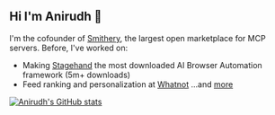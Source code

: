 ## Hi I'm Anirudh 👋

<!--
**kamath/kamath** is a ✨ _special_ ✨ repository because its `README.md` (this file) appears on your GitHub profile.

Here are some ideas to get you started:

- 🔭 I’m currently working on ...
- 🌱 I’m currently learning ...
- 👯 I’m looking to collaborate on ...
- 🤔 I’m looking for help with ...
- 💬 Ask me about ...
- 📫 How to reach me: ...
- 😄 Pronouns: ...
- ⚡ Fun fact: ...
-->
I'm the cofounder of [Smithery](https://smithery.ai), the largest open marketplace for MCP servers. Before, I've worked on:
- Making [Stagehand](https://github.com/browserbase/stagehand) the most downloaded AI Browser Automation framework (5m+ downloads)
- Feed ranking and personalization at [Whatnot](https://whatnot.com)
...and [more](https://kamath.io)


[![Anirudh's GitHub stats](https://github-readme-stats.vercel.app/api?username=kamath)](https://github.com/anuraghazra/github-readme-stats)
